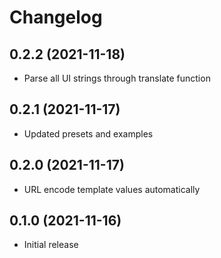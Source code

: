 # Changelog

## 0.2.2 (2021-11-18)

- Parse all UI strings through translate function

## 0.2.1 (2021-11-17)

- Updated presets and examples

## 0.2.0 (2021-11-17)

- URL encode template values automatically

## 0.1.0 (2021-11-16)

- Initial release
